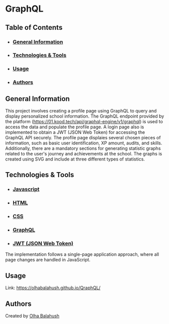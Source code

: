 # GraphQL

## Table of Contents
- ### [General Information](#general-information)
- ### [Technologies & Tools](#technologies-&-tools)
- ### [Usage](#usage)
- ### [Authors](#authors)

## General Information

This project involves creating a profile page using GraphQL to query and display personalized school information. The GraphQL endpoint provided by the platform (https://01.kood.tech/api/graphql-engine/v1/graphql) is used to access the data and populate the profile page. A login page also is implemented to obtain a JWT (JSON Web Token) for accessing the GraphQL API securely. The profile page displaies several chosen pieces of information, such as basic user identification, XP amount, audits, and skills. Additionally, there are a mandatory sections for generating statistic graphs related to the user's journey and achievements at the school. The graphs is created using SVG and include at three different types of statistics.

## Technologies & Tools
- ### [Javascript](https://www.javascript.com/)
- ### [HTML](https://www.w3.org/html/)
- ### [CSS](https://developer.mozilla.org/en-US/docs/Web/CSS)

- ### [GraphQL](https://graphql.org/)
- ### [JWT (JSON Web Token)](https://jwt.io/)

The implementation follows a single-page application approach, where all page changes are handled in JavaScript.

## Usage

Link: https://olhabalahush.github.io/QraphQL/

## Authors
Created by [Olha Balahush](https://github.com/OlhaBalahush)